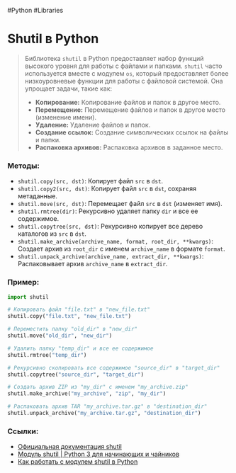 #Python #Libraries

# Shutil в Python

>Библиотека `shutil` в Python предоставляет набор функций высокого уровня для работы с файлами и папками. `shutil` часто используется вместе с модулем `os`, который предоставляет более низкоуровневые функции для работы с файловой системой.
>Она упрощает задачи, такие как:
>- **Копирование:** Копирование файлов и папок в другое место.
>- **Перемещение:** Перемещение файлов и папок в другое место (изменение имени).
>- **Удаление:** Удаление файлов и папок.
>- **Создание ссылок:** Создание символических ссылок на файлы и папки.
>- **Распаковка архивов:** Распаковка архивов в заданное место.

### Методы:
- `shutil.copy(src, dst)`: Копирует файл `src` в `dst`.
- `shutil.copy2(src, dst)`: Копирует файл `src` в `dst`, сохраняя метаданные.
- `shutil.move(src, dst)`: Перемещает файл `src` в `dst` (изменяет имя).
- `shutil.rmtree(dir)`: Рекурсивно удаляет папку `dir` и все ее содержимое.
- `shutil.copytree(src, dst)`: Рекурсивно копирует все дерево каталогов из `src` в `dst`.
- `shutil.make_archive(archive_name, format, root_dir, **kwargs)`: Создает архив из `root_dir` с именем `archive_name` в формате `format`.
- `shutil.unpack_archive(archive_name, extract_dir, **kwargs)`: Распаковывает архив `archive_name` в `extract_dir`.

### Пример:
```Python
import shutil

# Копировать файл "file.txt" в "new_file.txt"
shutil.copy("file.txt", "new_file.txt")

# Переместить папку "old_dir" в "new_dir"
shutil.move("old_dir", "new_dir")

# Удалить папку "temp_dir" и все ее содержимое
shutil.rmtree("temp_dir")

# Рекурсивно скопировать все содержимое "source_dir" в "target_dir"
shutil.copytree("source_dir", "target_dir")

# Создать архив ZIP из "my_dir" с именем "my_archive.zip"
shutil.make_archive("my_archive", "zip", "my_dir")

# Распаковать архив TAR "my_archive.tar.gz" в "destination_dir"
shutil.unpack_archive("my_archive.tar.gz", "destination_dir")
```

### Ссылки:
- [Официальная документация shutil](https://docs.python.org/3/library/shutil.html)
- [Модуль shutil | Python 3 для начинающих и чайников](https://pythonworld.ru/moduli/modul-shutil.html)
- [Как работать с модулем shutil в Python](https://sky.pro/media/kak-rabotat-s-modulem-shutil-v-python/)